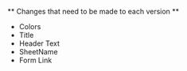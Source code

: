 ** Changes that need to be made to each version **

* Colors
* Title
* Header Text
* SheetName
* Form Link